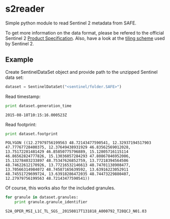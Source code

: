 # s2reader
Simple python module to read Sentinel 2 metadata from SAFE.

To get more information on the data format, please be refered to the official
Sentinel 2 [Product Specification](https://www.google.at/url?sa=t&rct=j&q=&esrc=s&source=web&cd=2&cad=rja&uact=8&sqi=2&ved=0CCQQFjABahUKEwjB_5i834rIAhWDwxQKHRtVDdI&url=https%3A%2F%2Fsentinel.esa.int%2Fdocuments%2F247904%2F349490%2FS2_MSI_Product_Specification.pdf&usg=AFQjCNEI-gxDbhIpFaDPXq1e1NEZNRHoSQ&sig2=aUy9lsNqJlgCF3PLrA1vbQ&bvm=bv.103073922,d.bGQ). Also, have a look at the [tiling
scheme](https://github.com/ungarj/mapdocs/blob/master/geojson/sentinel_tiles.geojson) used by Sentinel 2.

## Example

Create SentinelDataSet object and provide path to the unzipped Sentinel data set:

```python
dataset = SentinelDataSet("<sentinel/folder.SAFE>")
```

Read timestamp:
```python
print dataset.generation_time
```
```
2015-08-18T10:15:16.000523Z
```
Read footprint:
```python
print dataset.footprint
```
```
POLYGON ((12.27979756199563 48.72143477590541, 12.32937194517903 47.77767728400375, 12.37649438931929 46.83562569012028, 13.75172281481429 46.85850775796889, 15.12805716115114 46.86562824777826, 15.13036057284293 47.80867846952006, 15.13278403233897 48.75347626852759, 13.77218394564506 48.74622612170926, 13.77216532146613 48.74701138908477, 13.70566314984072 48.74587165639592, 13.63916223052911 48.74551729699724, 13.63918286472035 48.74473229880407, 12.27979756199563 48.72143477590541))
```

Of course, this works also for the included granules.
```python
for granule in dataset.granules:
    print granule.granule_identifier
```
```
S2A_OPER_MSI_L1C_TL_SGS__20150817T131818_A000792_T28QCJ_N01.03
```
